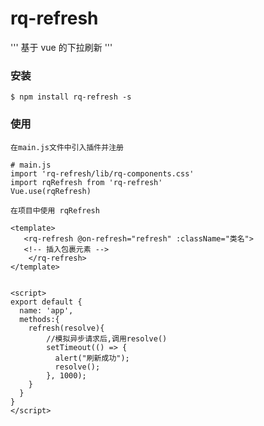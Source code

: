 # rq-refresh

'''
基于 vue 的下拉刷新
'''

### 安装

```
$ npm install rq-refresh -s
```

### 使用

```
在main.js文件中引入插件并注册
```

```
# main.js
import 'rq-refresh/lib/rq-components.css'
import rqRefresh from 'rq-refresh'
Vue.use(rqRefresh)
```

```
在项目中使用 rqRefresh
```

```
<template>
   <rq-refresh @on-refresh="refresh" :className="类名">
   <!-- 插入包裹元素 -->
    </rq-refresh>
</template>


<script>
export default {
  name: 'app',
  methods:{
    refresh(resolve){
        //模拟异步请求后,调用resolve()
        setTimeout(() => {
          alert("刷新成功");
          resolve();
        }, 1000);
    }
  }
}
</script>
```
